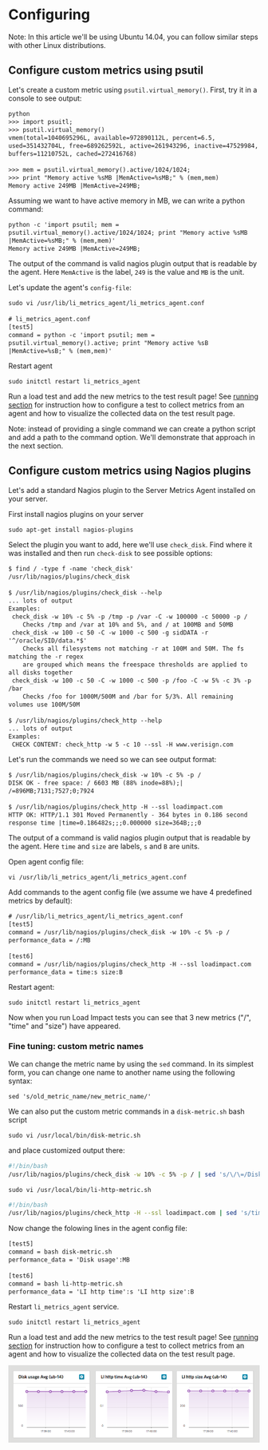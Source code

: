 Configuring
===========

Note: In this article we'll be using Ubuntu 14.04, you can follow similar steps with other Linux distributions.

Configure custom metrics using psutil
-------------------------------------

Let's create a custom metric using `psutil.virtual_memory()`. First, try it in a console to see output:
```
python
>>> import psuitl;
>>> psutil.virtual_memory()
vmem(total=1040695296L, available=972890112L, percent=6.5, used=351432704L, free=689262592L, active=261943296, inactive=47529984, buffers=11210752L, cached=272416768)

>>> mem = psutil.virtual_memory().active/1024/1024;
>>> print "Memory active %sMB |MemActive=%sMB;" % (mem,mem)
Memory active 249MB |MemActive=249MB;
```

Assuming we want to have active memory in MB, we can write a python command:

```
python -c 'import psutil; mem = psutil.virtual_memory().active/1024/1024; print "Memory active %sMB |MemActive=%sMB;" % (mem,mem)'
Memory active 249MB |MemActive=249MB;
```
The output of the command is valid nagios plugin output that is readable by the agent. Here `MemActive` is the label, `249` is the value and `MB` is the unit.

Let's update the agent's `config-file`:
```
sudo vi /usr/lib/li_metrics_agent/li_metrics_agent.conf

# li_metrics_agent.conf
[test5]
command = python -c 'import psutil; mem = psutil.virtual_memory().active; print "Memory active %sB |MemActive=%sB;" % (mem,mem)'
```
Restart agent
```
sudo initctl restart li_metrics_agent
```

Run a load test and add the new metrics to the test result page!
See [running section](3-RUN.md) for instruction how to configure a test to collect metrics from an agent and how to visualize the collected data on the test result page.

Note: instead of providing a single command we can create a python script and add a path to the command option.
We'll demonstrate that approach in the next section.

Configure custom metrics using Nagios plugins
---------------------------------------------

Let's add a standard Nagios plugin to the Server Metrics Agent installed on your server.

First install nagios plugins on your server

```
sudo apt-get install nagios-plugins 
```

Select the plugin you want to add, here we'll use `check_disk`. Find where it was installed and then run `check-disk` to see possible options:
```
$ find / -type f -name 'check_disk'
/usr/lib/nagios/plugins/check_disk

$ /usr/lib/nagios/plugins/check_disk --help
... lots of output
Examples:
 check_disk -w 10% -c 5% -p /tmp -p /var -C -w 100000 -c 50000 -p /
    Checks /tmp and /var at 10% and 5%, and / at 100MB and 50MB
 check_disk -w 100 -c 50 -C -w 1000 -c 500 -g sidDATA -r '^/oracle/SID/data.*$'
    Checks all filesystems not matching -r at 100M and 50M. The fs matching the -r regex
    are grouped which means the freespace thresholds are applied to all disks together
 check_disk -w 100 -c 50 -C -w 1000 -c 500 -p /foo -C -w 5% -c 3% -p /bar
    Checks /foo for 1000M/500M and /bar for 5/3%. All remaining volumes use 100M/50M

$ /usr/lib/nagios/plugins/check_http --help
... lots of output
Examples:
 CHECK CONTENT: check_http -w 5 -c 10 --ssl -H www.verisign.com

```

Let's run the commands we need so we can see output format:
```
$ /usr/lib/nagios/plugins/check_disk -w 10% -c 5% -p /
DISK OK - free space: / 6603 MB (88% inode=88%);| /=896MB;7131;7527;0;7924

$ /usr/lib/nagios/plugins/check_http -H --ssl loadimpact.com
HTTP OK: HTTP/1.1 301 Moved Permanently - 364 bytes in 0.186 second response time |time=0.186482s;;;0.000000 size=364B;;;0
```
The output of a command is valid nagios plugin output that is readable by the agent. Here `time` and `size` are labels, `s` and `B` are units.

Open agent config file:
```
vi /usr/lib/li_metrics_agent/li_metrics_agent.conf
```

Add commands to the agent config file (we assume we have 4 predefined metrics by default):
```
# /usr/lib/li_metrics_agent/li_metrics_agent.conf
[test5]
command = /usr/lib/nagios/plugins/check_disk -w 10% -c 5% -p /
performance_data = /:MB

[test6]
command = /usr/lib/nagios/plugins/check_http -H --ssl loadimpact.com
performance_data = time:s size:B
```

Restart agent:
```
sudo initctl restart li_metrics_agent
```

Now when you run Load Impact tests you can see that 3 new metrics ("/", "time" and "size") have appeared.

### Fine tuning: custom metric names

We can change the metric name by using the `sed` command. In its simplest form, you can change one name to another name using the following syntax:
```
sed 's/old_metric_name/new_metric_name/'
```

We can also put the custom metric commands in a `disk-metric.sh` bash script

```
sudo vi /usr/local/bin/disk-metric.sh
```
and place customized output there:
```bash
#!/bin/bash
/usr/lib/nagios/plugins/check_disk -w 10% -c 5% -p / | sed 's/\/\=/Disk\ usage\=/'
```

```
sudo vi /usr/local/bin/li-http-metric.sh
```

```bash
#!/bin/bash
/usr/lib/nagios/plugins/check_http -H --ssl loadimpact.com | sed 's/time=/LI\ http\ time\=/' | sed 's/size=/LI\ http\ size\=/'  
```


Now change the folowing lines in the agent config file:
```
[test5]
command = bash disk-metric.sh
performance_data = 'Disk usage':MB

[test6]
command = bash li-http-metric.sh
performance_data = 'LI http time':s 'LI http size':B
```

Restart `li_metrics_agent` service.
```
sudo initctl restart li_metrics_agent
```

Run a load test and add the new metrics to the test result page!
See [running section](3-RUN.md) for instruction how to configure a test to collect metrics from an agent and how to visualize the collected data on the test result page.

![alt tag](custom_metrics.png)
